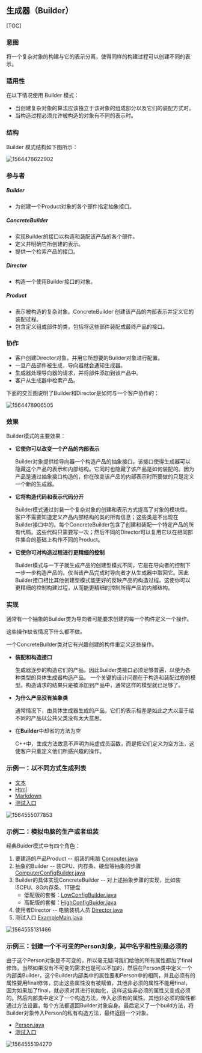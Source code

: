 ## 生成器（Builder）

[TOC]

### 意图

将一个复杂对象的构建与它的表示分离，使得同样的构建过程可以创建不同的表示。

### 适用性
在以下情况使用 Builder 模式：

- 当创建复杂对象的算法应该独立于该对象的组成部分以及它们的装配方式时。
- 当构造过程必须允许被构造的对象有不同的表示时。

### 结构

Builder 模式结构如下图所示：

![1564478622902](assets/1564478622902.png)

### 参与者

##### Builder

- 为创建一个Product对象的各个部件指定抽象接口。

##### ConcreteBuilder

- 实现Builder的接口以构造和装配该产品的各个部件。
- 定义并明确它所创建的表示。
- 提供一个检索产品的接口。

##### Director

- 构造一个使用Builder接口的对象。

##### Product

- 表示被构造的复杂对象。ConcreteBuilder 创建该产品的内部表示并定义它的装配过程。
- 包含定义组成部件的类，包括将这些部件装配成最终产品的接口。

### 协作
-	客户创建Director对象，并用它所想要的Builder对象进行配置。
-	一旦产品部件被生成，导向器就会通知生成器。
-	生成器处理导向器的请求，并将部件添加到该产品中。
-	客户从生成器中检索产品。

下面的交互图说明了Builder和Director是如何与一个客户协作的：

![1564478906505](assets/1564478906505.png)

### 效果

Builder模式的主要效果：

- **它使你可以改变一个产品的内部表示** 

  Builder对象提供给导向器一个构造产品的抽象接口。该接口使得生成器可以隐藏这个产品的表示和内部结构。它同时也隐藏了该产品是如何装配的。因为产品是通过抽象接口构造的，你在改变该产品的内部表示时所要做的只是定义一个新的生成器。

- **它将构造代码和表示代码分开**

  Builder模式通过封装一个复杂对象的创建和表示方式提高了对象的模块性。客户不需要知道定义产品内部结构的类的所有信息；这些类是不出现在Builder接口中的。每个ConcreteBuilder包含了创建和装配一个特定产品的所有代码。这些代码只需要写一次；然后不同的Director可以复用它以在相同部件集合的基础上构作不同的Product。

- **它使你可对构造过程进行更精细的控制**

  Builder模式与一下子就生成产品的创建型模式不同，它是在导向者的控制下一步一步构造产品的。仅当该产品完成时导向者才从生成器中取回它。因此Builder接口相比其他创建型模式能更好的反映产品的构造过程。这使你可以更精细的控制构建过程，从而能更精细的控制所得产品的内部结构。

### 实现

通常有一个抽象的Builder类为导向者可能要求创建的每一个构件定义一个操作。

这些操作缺省情况下什么都不做。

一个ConcreteBuilder类对它有兴趣创建的构件重定义这些操作。

- **装配和构造接口**

  生成器逐步的构造它们的产品。因此Builder类接口必须足够普遍，以便为各种类型的具体生成器构造产品。
  一个关键的设计问题在于构造和装配过程的模型。构造请求的结果只是被添加到产品中，通常这样的模型就已足够了。

- **为什么产品没有抽象类**

  通常情况下，由具体生成器生成的产品，它们的表示相差是如此之大以至于给不同的产品以公共父类没有太大意思。
  
- 在**Builder**中却省的方法为空
  
  C++中，生成方法故意不声明为纯虚成员函数，而是把它们定义为空方法，这使客户只重定义他们所感兴趣的操作。

### 示例一：以不同方式生成列表

- [文本](Pattern32_Builder/src/main/java/com/jueee/example01/TextBuilder.java)
- [Html](Pattern32_Builder/src/main/java/com/jueee/example01/HtmlBuilder.java)
- [Markdown](Pattern32_Builder/src/main/java/com/jueee/example01/MarkDownBuilder.java)
- [测试入口](Pattern32_Builder/src/main/java/com/jueee/example01/ExampleMain.java)

![1564555077853](assets/1564555077853.png)

### 示例二：模拟电脑的生产或者组装

经典Buider模式中有四个角色：

1. 要建造的产品Product -- 组装的电脑 [Computer.java](Pattern32_Builder/src/main/java/com/jueee/example02/Computer.java)
2. 抽象的Builder -- 装CPU、内存条、硬盘等抽象的步骤 [ComputerConfigBuilder.java](Pattern32_Builder/src/main/java/com/jueee/example02/ComputerConfigBuilder.java)
3. Builder的具体实现ConcreteBuilder -- 对上述抽象步骤的实现，比如装i5CPU、8G内存条、1T硬盘
   - 低配版的套餐：[LowConfigBuilder.java](Pattern32_Builder/src/main/java/com/jueee/example02/LowConfigBuilder.java)
   - 高配版的套餐：[HighConfigBuider.java](Pattern32_Builder/src/main/java/com/jueee/example02/HighConfigBuider.java)
4. 使用者Director -- 电脑装机人员 [Director.java](Pattern32_Builder/src/main/java/com/jueee/example02/Director.java)
5. 测试入口 [ExampleMain.java](Pattern32_Builder/src/main/java/com/jueee/example02/ExampleMain.java)

![1564555131466](assets/1564555131466.png)

### 示例三：创建一个不可变的Person对象，其中名字和性别是必须的

由于这个Person对象是不可变的，所以毫无疑问我们给他的所有属性都加了final修饰，当然如果没有不可变的需求也是可以不加的，然后在Person类中定义一个内部类Builder，这个Builder内部类中的属性要和Person中的相同，并且必须有的属性要用final修饰，防止这些属性没有被赋值，其他非必须的属性不能用final，因为如果加了final，就必须对其进行初始化，这样这些非必须的属性又变成必须的。然后内部类中定义了一个构造方法，传入必须有的属性。其他非必须的属性都通过方法设置，每个方法都返回Builder对象自身。最后定义了一个build方法，将Builder对象传入Person的私有构造方法，最终返回一个对象。

- [Person.java](Pattern32_Builder/src/main/java/com/jueee/example03/Person.java)
- [测试入口](Pattern32_Builder/src/main/java/com/jueee/example03/ExampleMain.java)

![1564555194270](assets/1564555194270.png)
